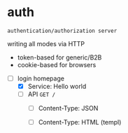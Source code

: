 # auth

`authentication/authorization server`

writing all modes via HTTP

- token-based for generic/B2B
- cookie-based for browsers




- [ ] login homepage
  - [x] Service: Hello world
  - [ ] API `GET /`
    - [ ] Content-Type: JSON
    - [ ] Content-Type: HTML (templ)

